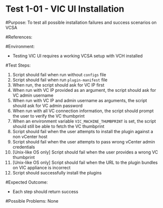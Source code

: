 Test 1-01 - VIC UI Installation
======

#Purpose:
To test all possible installation failures and success scenarios on VCSA

#References:

#Environment:
* Testing VIC UI requires a working VCSA setup with VCH installed

#Test Steps:
1. Script should fail when run without `configs` file
2. Script should fail when run `plugin-manifest` file
3. When run, the script should ask for VC IP first
4. When run with VC IP provided as an argument, the script should ask for VC admin username
5. When run with VC IP and admin username as arguments, the script should ask for VC admin password
6. When run with all VC connection information, the script should prompt the user to verify the VC thumbprint
7. When an environment variable `VIC_MACHINE_THUMBPRINT` is set, the script should still be able to fetch the VC thumbprint
8. Script should fail when the user attempts to install the plugin against a non vCenter host
9. Script should fail when the user attempts to pass wrong vCenter admin credentials
10. [Unix-like OS only] Script should fail when the user provides a wrong VC thumbprint
11. [Unix-like OS only] Script should fail when the URL to the plugin bundles on VIC appliance is incorrect
12. Script should successfully install the plugins

#Expected Outcome:
* Each step should return success

#Possible Problems:
None
